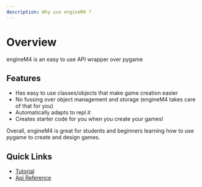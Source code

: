 ```yaml
---
description: Why use engineM4 ?
---
```


# Overview

engineM4 is an easy to use API wrapper over pygame

## Features

* Has easy to use classes/objects that make game creation easier
* No fussing over object management and storage (engineM4 takes care of that for you)
* Automatically adapts to repl.it
* Creates starter code for you when you create your games!

Overall, engineM4 is great for students and beginners learning how to use pygame to create and design games.

## Quick Links

* [Tutorial](engineM4/tutorial/)
* [Api Reference](engineM4/api-reference/)
